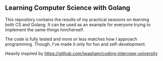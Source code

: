 ## Learning Computer Science with Golang

This repository contains the results of my practical sessions on learning both CS and Golang.
It can be used as an example for everyone trying to implement the same things him/herself.

The code is fully tested and more or less matches how I approach programming. Though, I've made it only for fun and self-development.

Heavily inspired by https://github.com/jwasham/coding-interview-university
